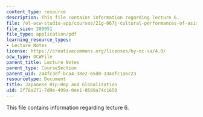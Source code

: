 ```yaml
---
content_type: resource
description: This file contains information regarding lecture 6.
file: /ol-ocw-studio-app/courses/21g-067j-cultural-performances-of-asia-fall-2005/2f78a2717d9e499a0ee10589a74c1650_MIT21G_067JF05_l6_jhh.pdf
file_size: 289951
file_type: application/pdf
learning_resource_types:
- Lecture Notes
license: https://creativecommons.org/licenses/by-nc-sa/4.0/
ocw_type: OCWFile
parent_title: Lecture Notes
parent_type: CourseSection
parent_uid: 244fc3ef-bca4-38e2-65d0-334dfc1a6c23
resourcetype: Document
title: Japanese Hip-Hop and Globalization
uid: 2f78a271-7d9e-499a-0ee1-0589a74c1650
---
```

This file contains information regarding lecture 6.